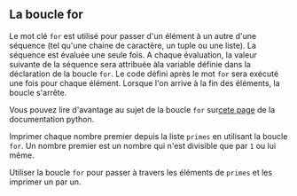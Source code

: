 ## La boucle for

Le mot clé `for` est utilisé pour passer d'un élément à un autre d'une séquence (tel qu'une chaine de caractère, 
un tuple ou une liste). La séquence est évaluée une seule fois. A chaque évaluation, la valeur suivante de la séquence 
sera attribuée àla variable définie dans la déclaration de la boucle `for`. Le code défini après le mot `for` 
sera exécuté une fois pour chaque élément. Lorsque l'on arrive à la fin des éléments, la boucle s'arrête.

Vous pouvez lire d'avantage au sujet de la boucle `for` sur<a href="https://docs.python.org/3/reference/compound_stmts.html#the-for-statement">cete page</a> de la documentation python.

Imprimer chaque nombre premier depuis la liste `primes` en utilisant la boucle `for`. Un nombre premier est un nombre 
qui n'est divisible que par `1` ou lui même.
  

<div class='hint'>Utiliser la boucle <code>for</code> pour passer à travers les éléments de <code>primes</code> et les imprimer un par un.</div>
